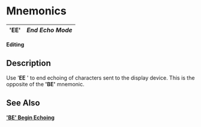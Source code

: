 # Mnemonics

**'EE'** |  **_End Echo Mode_**  
---|---  
  
**Editing**

##  Description

Use '**EE** ' to end echoing of characters sent to the display device. This is the opposite of the **'BE'** mnemonic.

## See Also

**['BE' Begin Echoing](be.md)**
